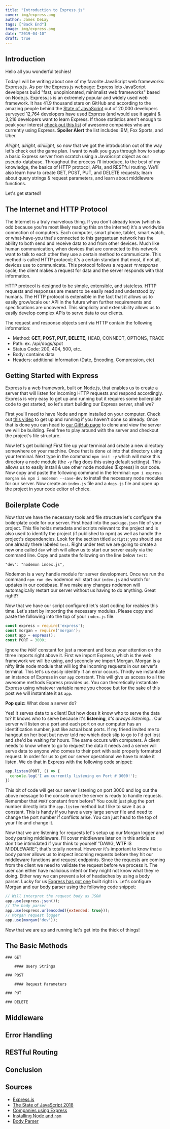```yaml
---
title: "Introduction to Express.js"
cover: img/express.png
author: James DeLay
tags: ["Back End"]
image: img/express.png
date: "2019-04-10"
draft: true
---
```


## Introduction

Hello all you wonderful techies!

Today I will be writing about one of my favorite JavaScript web frameworks: Express.js. As per the Express.js webpage: Express lets JavaScript developers build "fast, unopinionated, minimalist web frameworks" based on Node.js. Express.js is an extremely popular and widely used web framework. It has 41.9 thousand stars on GitHub and according to the amazing people behind the [State of JavaScript](https://stateofjs.com/) out of 20,000 developers surveyed 12,764 developers have used Express (and would use it again) & 3,216 developers want to learn Express. If those statistics aren't enough to peak your interest [check out this list](https://expressjs.com/en/resources/companies-using-express.html) of awesome companies who are currently using Express. **Spoiler Alert** the list includes IBM, Fox Sports, and Uber.

*Alright, alright, alriiiight*, so now that we got the introduction out of the way let's check out the game plan. I want to walk you guys through how to setup a basic Express server from scratch using a JavaScript object as our pseudo-database. Throughout the process I'll introduce, to the best of my knowledge, the basics of HTTP protocol, APIs, and RESTful routing. We'll also learn how to create GET, POST, PUT, and DELETE requests; learn about query strings & request parameters, and learn about middleware functions.

Let's get started!

## The Internet and HTTP Protocol

The Internet is a truly marvelous thing. If you don't already know (which is odd because you're most likely reading this on the internet) it's a worldwide connection of computers. Each computer, smart phone, tablet, smart watch, or what-have-you that's connected to this gargantuan network has the ability to both send and receive data to and from other devices. Much like human communication, when devices that are connected to this network want to talk to each other they use a certain method to communicate. This method is called HTTP protocol; it's a certain standard that most, if not all, devices use to communicate. This protocol follows a *request ⇆ response* cycle; the client makes a request for data and the server responds with that information.

HTTP protocol is designed to be simple, extensible, and stateless. HTTP requests and responses are meant to be easily read and understood by humans. The HTTP protocol is extensible in the fact that it allows us to easily grow/scale our API in the future when further requirements and specifications are uncovered. This simplicity and extensibility allows us to easily develop complex APIs to serve data to our clients.

The request and response objects sent via HTTP contain the following information:

- Method: **GET, POST, PUT, DELETE,** HEAD, CONNECT, OPTIONS, TRACE
- Path: ex. /api/dogs/spot
- Status Code: 200, 404, 500, etc..
- Body: contains data
- Headers: additional information (Date, Encoding, Compression, etc)

## Getting Started with Express

Express is a web framework, built on Node.js, that enables us to create a server that will listen for incoming HTTP requests and respond accordingly. Express is very easy to get up and running but it requires some boilerplate code to get started; so let's start building our Express server, shall we?

First you'll need to have Node and npm installed on your computer. Check out [this video](https://www.youtube.com/watch?v=wREima9e6vk) to get up and running if you haven't done so already. Once that is done you can head to [our GitHub page](https://github.com/Itsa-Tech-Blog/Introduction-to-Express) to clone and view the server we will be building. Feel free to play around with the server and checkout the project's file structure.

Now let's get building! First fire up your terminal and create a new directory somewhere on your machine. Once that is done `cd` into that directory using your terminal. Next type in the command `npm init -y` which will make this directory a node module (the `-y` flag does this using default settings). This allows us to easily install & use other node modules (Express) in our code. Now copy and paste the following command in the terminal: `npm i express morgan && npm i nodemon --save-dev` to install the necessary node modules for our server. Now create an `index.js` file and a `dogs.js` file and open up the project in your code editor of choice.

## Boilerplate Code

Now that we have the necessary tools and file structure let's configure the boilerplate code for our server. First head into the `package.json` file of your project. This file holds metadata and scripts relevant to the project and is also used to identify the project (if published to npm) as well as handle the project's dependencies. Look for the section titled `scripts`; you should see one already there labeled `test`. Right under test we are going to create a new one called `dev` which will allow us to start our server easily via the command line. Copy and paste the following on the line below `test`:

`"dev": "nodemon index.js",`

Nodemon is a very handle module for server development. Once we run the command `npm run dev` nodemon will start our `index.js` and watch for updates in our codebase. If we make any changes nodemon will automagically restart our server without us having to do anything. Great right!?

Now that we have our script configured let's start coding for realsies this time. Let's start by importing the necessary modules. Please copy and paste the following into the top of your `index.js` file:

```js
const express = require('express');
const morgan = require('morgan');
const app = express();
const PORT = 3000;
```

Ignore the `PORT` constant for just a moment and focus your attention on the three imports right above it. First we import Express, which is the web framework we will be using, and secondly we import Morgan. Morgan is a nifty little node module that will log the incoming requests in our server's terminal. This let's us easily identify if an error occurs. Thirdly we instantiate an instance of Express in our `app` constant. This will give us access to all the awesome methods Express provides us. You can theoretically instantiate Express using whatever variable name you choose but for the sake of this post we will instantiate it as `app`.

**Pop quiz:** What does a server do?

Yes! It serves data to a client! But how does it know who to serve the data to? It knows who to serve because it's **listening**, *it's always listening...* Our server will listen on a port and each port on our computer has an identification number, just like actual boat ports. If my friend invited me to hangout on her boat but never told me which dock slip to go to I'd get lost and she'd be waiting for hours. The same occurs with computers. A client needs to know where to go to request the data it needs and a server will serve data to anyone who comes to their port with said properly formatted request. In order for us to get our server operational we have to make it listen. We do that in Express with the following code snippet:

```js
app.listen(PORT, () => {
  console.log('I am currently listening on Port # 3000!');
})
```

This bit of code will get our server listening on port 3000 and log out the above message to the console once the server is ready to handle requests. Remember that `PORT` constant from before? You could just plug the port number directly into the `app.listen` method but I like to save it as a constant. This is handy if you have a very large server file and need to change the port number if conflicts arise. You can just head to the top of your file and change it.

Now that we are listening for requests let's setup up our Morgan logger and body parsing middleware. I'll cover middleware later on in this article so don't be intimidated if your think to yourself "DAWG, **WTF** IS MIDDLEWARE"; that's totally normal. However it's important to know that a body parser allows us to inspect incoming requests before they hit our middleware functions and request endpoints. Since the requests are coming from the client we need to validate the request before we process it. The user can either have malicious intent or they might not know what they're doing. Either way we can prevent a lot of headaches by using a body parser. Lucky for us [Express has got one](https://expressjs.com/en/api.html) built right in. Let's configure Morgan and our body parser using the following code snippet:

```js
// Will interpret the request body as JSON
app.use(express.json());
// The body parser
app.use(express.urlencoded({extended: true}));
// Morgan request logger
app.use(morgan('dev'));
```

Now that we are up and running let's get into the thick of things!

<!-- Mention Top Down Nature of Express (JS executes line by line) -->
## The Basic Methods

    ### GET

        #### Query Strings

    ### POST

        #### Request Parameters

    ### PUT

    ### DELETE

## Middleware

## Error Handling

## RESTful Routing

## Conclusion

## Sources

- [Express.js](https://expressjs.com/)
- [The State of JavaScript 2018](https://stateofjs.com/)
- [Companies using Express](https://expressjs.com/en/resources/companies-using-express.html)
- [Installing Node and `npm`](https://www.youtube.com/watch?v=wREima9e6vk)
- [Body Parser](https://expressjs.com/en/api.html)
